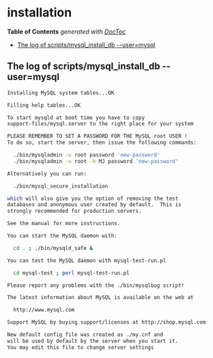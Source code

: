 # installation

**Table of Contents** _generated with_ [_DocToc_](https://github.com/thlorenz/doctoc)

* [The log of scripts/mysql\_install\_db --user=mysql](./#the-log-of-scriptsmysql_install_db---usermysql)

## The log of scripts/mysql\_install\_db --user=mysql

```bash
Installing MySQL system tables...OK

Filling help tables...OK

To start mysqld at boot time you have to copy
support-files/mysql.server to the right place for your system

PLEASE REMEMBER TO SET A PASSWORD FOR THE MySQL root USER !
To do so, start the server, then issue the following commands:

  ./bin/mysqladmin -u root password 'new-password'
  ./bin/mysqladmin -u root -h MJ password 'new-password'

Alternatively you can run:

  ./bin/mysql_secure_installation

which will also give you the option of removing the test
databases and anonymous user created by default.  This is
strongly recommended for production servers.

See the manual for more instructions.

You can start the MySQL daemon with:

  cd . ; ./bin/mysqld_safe &

You can test the MySQL daemon with mysql-test-run.pl

  cd mysql-test ; perl mysql-test-run.pl

Please report any problems with the ./bin/mysqlbug script!

The latest information about MySQL is available on the web at

  http://www.mysql.com

Support MySQL by buying support/licenses at http://shop.mysql.com

New default config file was created as ./my.cnf and
will be used by default by the server when you start it.
You may edit this file to change server settings
```

